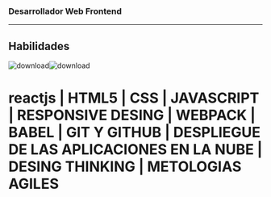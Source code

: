 ### Desarrollador Web Frontend
<hr>

## Habilidades

![download](https://user-images.githubusercontent.com/92535945/167052999-18d9aeeb-8ace-4cb0-85a3-5cc0c93c1321.png)![download](https://user-images.githubusercontent.com/92535945/167053312-69c6181f-bc39-485d-8042-780fb147b609.png)


# reactjs | HTML5 | CSS | JAVASCRIPT | RESPONSIVE DESING | WEBPACK | BABEL | GIT Y GITHUB | DESPLIEGUE DE LAS APLICACIONES EN LA NUBE | DESING THINKING | METOLOGIAS AGILES
